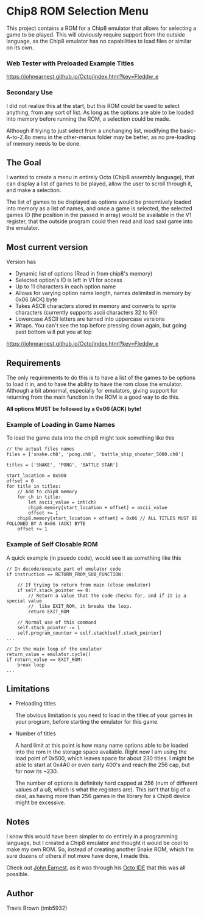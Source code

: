 # Chip8 ROM Selection Menu
This project contains a ROM for a Chip8 emulator that allows for selecting a game to be played. This will obviously require support from the outside language, as the Chip8 emulator has no capabilities to load files or similar on its own.

### Web Tester with Preloaded Example Titles

https://johnearnest.github.io/Octo/index.html?key=FIeddw_e

### Secondary Use
I did not realize this at the start, but this ROM could be used to select anything, from any sort of list. As long as the options are able to be loaded into memory before running the ROM, a selection could be made.

Although if trying to just select from a unchanging list, modifying the basic-A-to-Z.8o menu in the other-menus folder may be better, as no pre-loading of memory needs to be done.

## The Goal
I wanted to create a menu in entirely Octo (Chip8 assembly language), that can display a list of games to be played, allow the user to scroll through it, and make a selection.

The list of games to be displayed as options would be preemtively loaded into memory as a list of names, and once a game is selected, the selected games ID (the position in the passed in array) would be available in the V1 register, that the outside program could then read and load said game into the emulator.

## Most current version
Version has
- Dynamic list of options (Read in from chip8's memory)
- Selected option's ID is left in V1 for access
- Up to 11 characters in each option name
- Allows for varying option name length, names delimited in memory by 0x06 (ACK) byte
- Takes ASCII characters stored in memory and converts to sprite characters (currently supports ascii characters 32 to 90)
- Lowercase ASCII letters are turned into uppercase versions
- Wraps. You can't see the top before pressing down again, but going past bottom will put you at top

https://johnearnest.github.io/Octo/index.html?key=FIeddw_e

## Requirements
The only requirements to do this is to have a list of the games to be options to load it in, and to have the ability to have the rom close the emulator. Although a bit abnormal, especially for emulators, giving support for returning from the main function in the ROM is a good way to do this.

**All options MUST be followed by a 0x06 (ACK) byte!**

### Example of Loading in Game Names
To load the game data into the chip8 might look something like this
```
// the actual files names
files = ['snake.ch8', 'pong.ch8', 'battle_ship_shooter_5000.ch8']

titles = ['SNAKE', 'PONG', 'BATTLE STAR']

start_location = 0x500
offset = 0
for title in titles:
    // Add to chip8 memory
    for ch in title:
        let ascii_value = int(ch)
        chip8.memory[start_location + offset] = ascii_value
        offset += 1
    chip8.memory[start_location + offset] = 0x06 // ALL TITLES MUST BE FOLLOWED BY A 0x06 (ACK) BYTE
    offset += 1
```

### Example of Self Closable ROM
A quick example (in psuedo code), would see it as something like this

```
// In decode/execute part of emulator code
if instruction == RETURN_FROM_SUB_FUNCTION:

    // If trying to return from main (close emulator)
    if self.stack_pointer == 0:
        // Return a value that the code checks for, and if it is a special value
        //  like EXIT_ROM, it breaks the loop.
        return EXIT_ROM

    // Normal use of this command
    self.stack_pointer -= 1
    self.program_counter = self.stack[self.stack_pointer]
...

// In the main loop of the emulator
return_value = emulator.cycle()
if return_value == EXIT_ROM:
    break loop
...
```

## Limitations
- Preloading titles

    The obvious limitation is you need to load in the titles of your games in your program, before starting the emulator for this game. 

- Number of titles

    A hard limit at this point is how many name options able to be loaded into the rom in the storage space available. Right now I am using the load point of 0x500, which leaves space for about 230 titles. I might be able to start at 0x4A0 or even early 400's and reach the 256 cap, but for now its ~230.

    The number of options is definitely hard capped at 256 (num of different values of a u8, which is what the registers are). This isn't that big of a deal, as having more than 256 games in the library for a Chip8 device might be excessive.

## Notes
I know this would have been simpler to do entirely in a programming language, but I created a Chip8 emulator and thought it would be cool to make my own ROM. So, instead of creating another Snake ROM, which I'm sure dozens of others if not more have done, I made this.

Check out [John Earnest](https://github.com/JohnEarnest), as it was through his [Octo IDE](https://johnearnest.github.io/Octo/) that this was all possible.


## Author
Travis Brown (tmb5932)
